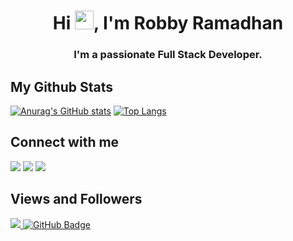 <h1 align="center">Hi <img src="https://raw.githubusercontent.com/MartinHeinz/MartinHeinz/master/wave.gif" width="30px">, I'm Robby Ramadhan</h1>
<h3 align="center">I'm a passionate Full Stack Developer.</h3>
 
## My Github Stats
[![Anurag's GitHub stats](https://github-readme-stats.vercel.app/api?username=robbyrama1st)](https://github.com/robbyrama1st/github-readme-stats)
[![Top Langs](https://github-readme-stats.vercel.app/api/top-langs/?username=robbyrama1st)](https://github.com/robbyrama1st/github-readme-stats)

## Connect with me
<p align="left">

<a href = "https://www.linkedin.com/in/robby-ramadhan/"><img src="https://img.icons8.com/fluent/48/000000/linkedin.png"/></a>
<a href = "https://twitter.com/robbyramadhan94"><img src="https://img.icons8.com/fluent/48/000000/twitter.png"/></a>
<a href = "https://www.instagram.com/robbyramadhan86/"><img src="https://img.icons8.com/fluent/48/000000/instagram-new.png"/></a>

</p>

## Views and Followers
<a href="https://github.com/Meghna-DAS/github-profile-views-counter">
    <img src="https://komarev.com/ghpvc/?username=robbyrama1st">
</a>
<a href="https://github.com/robbyrama1st?tab=followers"><img src="https://img.shields.io/github/followers/robbyrama1st?label=Followers&style=social" alt="GitHub Badge"></a>

